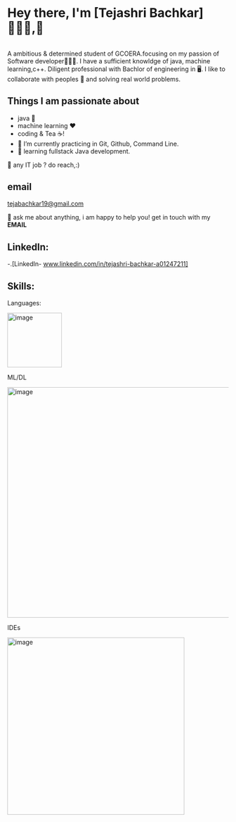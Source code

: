 # Hey there, I'm [Tejashri Bachkar]👩🏻‍💻,👋
<h6></h6> A ambitious & determined student of GCOERA.focusing on my passion of Software developer👩🏻‍💻. I have a sufficient knowldge of java, machine learning,c++. Diligent professional with Bachlor of engineering in 🖥️. I like to collaborate with peoples 👯 and solving real world problems.</h6>
      
## Things I am passionate about
* java 🤖
* machine learning ❤️
* coding & Tea ☕!
* 🔭 I’m currently practicing in Git, Github, Command Line.
* 🌱  learning fullstack Java development.


💼 any IT job ? do reach,:)
## email 
 tejabachkar19@gmail.com

💬 ask me about anything, i am happy to help you! get in touch with my **EMAIL**
## LinkedIn:
 
 -.[LinkedIn- www.linkedin.com/in/tejashri-bachkar-a01247211]

## Skills:
Languages:

<img width="124" alt="image" src="https://github.com/BachkarTeju/Bachkar-Teju/assets/92704050/0ae866ab-1b93-49d1-98b2-a9fb41a83079">

ML/DL

<img width="524" alt="image" src="https://github.com/BachkarTeju/Bachkar-Teju/assets/92704050/131ad84a-3a4a-41c3-a19f-1e88682085c1">


IDEs

<img width="403" alt="image" src="https://github.com/BachkarTeju/Bachkar-Teju/assets/92704050/4e7c62b5-df37-4ce1-b503-ec900f93dff5">



